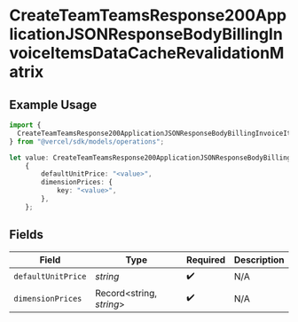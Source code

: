 # CreateTeamTeamsResponse200ApplicationJSONResponseBodyBillingInvoiceItemsDataCacheRevalidationMatrix

## Example Usage

```typescript
import {
  CreateTeamTeamsResponse200ApplicationJSONResponseBodyBillingInvoiceItemsDataCacheRevalidationMatrix,
} from "@vercel/sdk/models/operations";

let value: CreateTeamTeamsResponse200ApplicationJSONResponseBodyBillingInvoiceItemsDataCacheRevalidationMatrix =
    {
        defaultUnitPrice: "<value>",
        dimensionPrices: {
            key: "<value>",
        },
    };
```

## Fields

| Field                    | Type                     | Required                 | Description              |
| ------------------------ | ------------------------ | ------------------------ | ------------------------ |
| `defaultUnitPrice`       | *string*                 | :heavy_check_mark:       | N/A                      |
| `dimensionPrices`        | Record<string, *string*> | :heavy_check_mark:       | N/A                      |